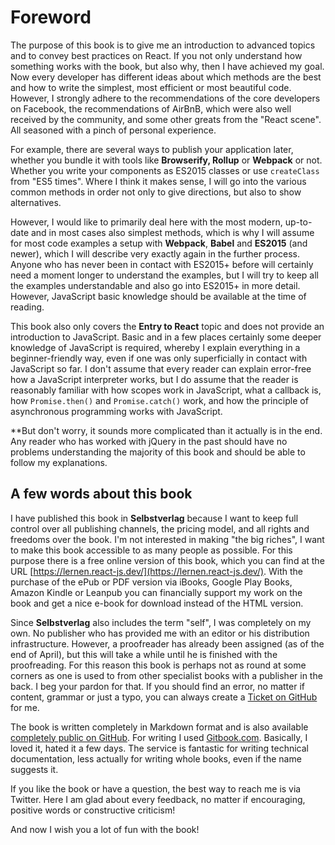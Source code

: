 # Foreword

The purpose of this book is to give me an introduction to advanced topics and to convey best practices on React. If you not only understand how something works with the book, but also why, then I have achieved my goal. Now every developer has different ideas about which methods are the best and how to write the simplest, most efficient or most beautiful code. However, I strongly adhere to the recommendations of the core developers on Facebook, the recommendations of AirBnB, which were also well received by the community, and some other greats from the "React scene". All seasoned with a pinch of personal experience.

For example, there are several ways to publish your application later, whether you bundle it with tools like **Browserify, Rollup** or **Webpack** or not. Whether you write your components as ES2015 classes or use `createClass` from "ES5 times". Where I think it makes sense, I will go into the various common methods in order not only to give directions, but also to show alternatives.

However, I would like to primarily deal here with the most modern, up-to-date and in most cases also simplest methods, which is why I will assume for most code examples a setup with **Webpack**, **Babel** and **ES2015** \(and newer\), which I will describe very exactly again in the further process. Anyone who has never been in contact with ES2015+ before will certainly need a moment longer to understand the examples, but I will try to keep all the examples understandable and also go into ES2015+ in more detail. However, JavaScript basic knowledge should be available at the time of reading.

This book also only covers the **Entry to React** topic and does not provide an introduction to JavaScript. Basic and in a few places certainly some deeper knowledge of JavaScript is required, whereby I explain everything in a beginner-friendly way, even if one was only superficially in contact with JavaScript so far. I don't assume that every reader can explain error-free how a JavaScript interpreter works, but I do assume that the reader is reasonably familiar with how scopes work in JavaScript, what a callback is, how `Promise.then()` and `Promise.catch()` work, and how the principle of asynchronous programming works with JavaScript.

\*\*But don't worry, it sounds more complicated than it actually is in the end. Any reader who has worked with jQuery in the past should have no problems understanding the majority of this book and should be able to follow my explanations.

## A few words about this book

I have published this book in **Selbstverlag** because I want to keep full control over all publishing channels, the pricing model, and all rights and freedoms over the book. I'm not interested in making "the big riches", I want to make this book accessible to as many people as possible. For this purpose there is a free online version of this book, which you can find at the URL [https://lernen.react-js.dev/](https://lernen.react-js.dev/). With the purchase of the ePub or PDF version via iBooks, Google Play Books, Amazon Kindle or Leanpub you can financially support my work on the book and get a nice e-book for download instead of the HTML version.

Since **Selbstverlag** also includes the term "self", I was completely on my own. No publisher who has provided me with an editor or his distribution infrastructure. However, a proofreader has already been assigned \(as of the end of April\), but this will take a while until he is finished with the proofreading. For this reason this book is perhaps not as round at some corners as one is used to from other specialist books with a publisher in the back. I beg your pardon for that. If you should find an error, no matter if content, grammar or just a typo, you can always create a [Ticket on GitHub](https://github.com/manuelbieh/react-book/issues) for me.

The book is written completely in Markdown format and is also available [completely public on GitHub](https://github.com/manuelbieh/react-book). For writing I used [Gitbook.com](https://www.gitbook.com/). Basically, I loved it, hated it a few days. The service is fantastic for writing technical documentation, less actually for writing whole books, even if the name suggests it.

If you like the book or have a question, the best way to reach me is via Twitter. Here I am glad about every feedback, no matter if encouraging, positive words or constructive criticism!

And now I wish you a lot of fun with the book!

